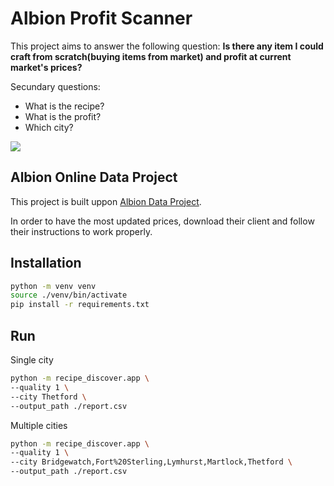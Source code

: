# Albion Profit Scanner

This project aims to answer the following question:
**Is there any item I could craft from scratch(buying items from market) and profit at current market's prices?**

Secundary questions:
* What is the recipe?
* What is the profit?
* Which city?

![](https://github.com/Tauranis/albion-recipe-discovery/raw/master/images/albion_recipe_discovery.gif)

## Albion Online Data Project

This project is built uppon [Albion Data Project](https://www.albion-online-data.com/).

In order to have the most updated prices, download their client and follow their instructions to work properly.


## Installation

```bash
python -m venv venv
source ./venv/bin/activate
pip install -r requirements.txt
```

## Run


Single city
```bash
python -m recipe_discover.app \
--quality 1 \
--city Thetford \
--output_path ./report.csv
```

Multiple cities
```bash
python -m recipe_discover.app \
--quality 1 \
--city Bridgewatch,Fort%20Sterling,Lymhurst,Martlock,Thetford \
--output_path ./report.csv
```
